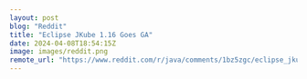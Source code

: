 ```yaml
---
layout: post
blog: "Reddit"
title: "Eclipse JKube 1.16 Goes GA"
date: 2024-04-08T18:54:15Z
image: images/reddit.png
remote_url: "https://www.reddit.com/r/java/comments/1bz5zgc/eclipse_jkube_116_goes_ga/"
---
```


